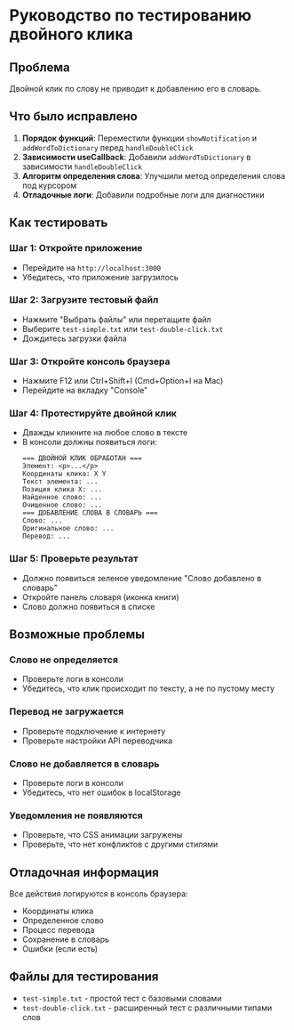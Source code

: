 # Руководство по тестированию двойного клика

## Проблема
Двойной клик по слову не приводит к добавлению его в словарь.

## Что было исправлено

1. **Порядок функций**: Переместили функции `showNotification` и `addWordToDictionary` перед `handleDoubleClick`
2. **Зависимости useCallback**: Добавили `addWordToDictionary` в зависимости `handleDoubleClick`
3. **Алгоритм определения слова**: Улучшили метод определения слова под курсором
4. **Отладочные логи**: Добавили подробные логи для диагностики

## Как тестировать

### Шаг 1: Откройте приложение
- Перейдите на `http://localhost:3000`
- Убедитесь, что приложение загрузилось

### Шаг 2: Загрузите тестовый файл
- Нажмите "Выбрать файлы" или перетащите файл
- Выберите `test-simple.txt` или `test-double-click.txt`
- Дождитесь загрузки файла

### Шаг 3: Откройте консоль браузера
- Нажмите F12 или Ctrl+Shift+I (Cmd+Option+I на Mac)
- Перейдите на вкладку "Console"

### Шаг 4: Протестируйте двойной клик
- Дважды кликните на любое слово в тексте
- В консоли должны появиться логи:
  ```
  === ДВОЙНОЙ КЛИК ОБРАБОТАН ===
  Элемент: <p>...</p>
  Координаты клика: X Y
  Текст элемента: ...
  Позиция клика X: ...
  Найденное слово: ...
  Очищенное слово: ...
  === ДОБАВЛЕНИЕ СЛОВА В СЛОВАРЬ ===
  Слово: ...
  Оригинальное слово: ...
  Перевод: ...
  ```

### Шаг 5: Проверьте результат
- Должно появиться зеленое уведомление "Слово добавлено в словарь"
- Откройте панель словаря (иконка книги)
- Слово должно появиться в списке

## Возможные проблемы

### Слово не определяется
- Проверьте логи в консоли
- Убедитесь, что клик происходит по тексту, а не по пустому месту

### Перевод не загружается
- Проверьте подключение к интернету
- Проверьте настройки API переводчика

### Слово не добавляется в словарь
- Проверьте логи в консоли
- Убедитесь, что нет ошибок в localStorage

### Уведомления не появляются
- Проверьте, что CSS анимации загружены
- Проверьте, что нет конфликтов с другими стилями

## Отладочная информация

Все действия логируются в консоль браузера:
- Координаты клика
- Определенное слово
- Процесс перевода
- Сохранение в словарь
- Ошибки (если есть)

## Файлы для тестирования

- `test-simple.txt` - простой тест с базовыми словами
- `test-double-click.txt` - расширенный тест с различными типами слов
